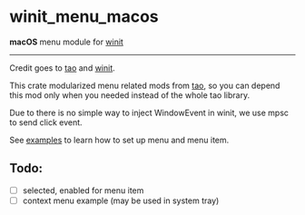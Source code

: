 # winit_menu_macos

**macOS** menu module for [winit](https://github.com/rust-windowing/winit)

---

Credit goes to [tao](https://github.com/tauri-apps/tao) and [winit](https://github.com/rust-windowing/winit).

This crate modularized menu related mods from [tao](https://github.com/tauri-apps/tao), so you can depend this mod only when you needed instead of the whole tao library.

Due to there is no simple way to inject WindowEvent in winit, we use mpsc to send click event.

See [examples](https://github.com/pewsheen/winit_menu_macos/tree/main/examples) to learn how to set up menu and menu item.

## Todo:
* [ ] selected, enabled for menu item
* [ ] context menu example (may be used in system tray)
